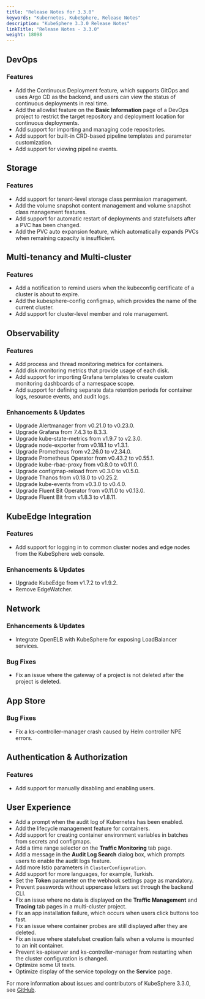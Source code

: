 ```yaml
---
title: "Release Notes for 3.3.0"
keywords: "Kubernetes, KubeSphere, Release Notes"
description: "KubeSphere 3.3.0 Release Notes"
linkTitle: "Release Notes - 3.3.0"
weight: 18098
---
```


## DevOps
### Features
- Add the Continuous Deployment feature, which supports GitOps and uses Argo CD as the backend, and users can view the status of continuous deployments in real time.
- Add the allowlist feature on the **Basic Information** page of a DevOps project to restrict the target repository and deployment location for continuous deployments.
- Add support for importing and managing code repositories.
- Add support for built-in CRD-based pipeline templates and parameter customization.
- Add support for viewing pipeline events.

## Storage
### Features
- Add support for tenant-level storage class permission management.
- Add the volume snapshot content management and volume snapshot class management features.
- Add support for automatic restart of deployments and statefulsets after a PVC has been changed.
- Add the PVC auto expansion feature, which automatically expands PVCs when remaining capacity is insufficient.

## Multi-tenancy and Multi-cluster
### Features
- Add a notification to remind users when the kubeconfig certificate of a cluster is about to expire.
- Add the kubesphere-config configmap, which provides the name of the current cluster.
- Add support for cluster-level member and role management.

## Observability

### Features
- Add process and thread monitoring metrics for containers. 
- Add disk monitoring metrics that provide usage of each disk.
- Add support for importing Grafana templates to create custom monitoring dashboards of a namespace scope.
- Add support for defining separate data retention periods for container logs, resource events, and audit logs.

### Enhancements & Updates
- Upgrade Alertmanager from v0.21.0 to v0.23.0.
- Upgrade Grafana from 7.4.3 to 8.3.3.
- Upgrade kube-state-metrics from v1.9.7 to v2.3.0.
- Upgrade node-exporter from v0.18.1 to v1.3.1.
- Upgrade Prometheus from v2.26.0 to v2.34.0.
- Upgrade Prometheus Operator from v0.43.2 to v0.55.1.
- Upgrade kube-rbac-proxy from v0.8.0 to v0.11.0.
- Upgrade configmap-reload from v0.3.0 to v0.5.0.
- Upgrade Thanos from v0.18.0 to v0.25.2.
- Upgrade kube-events from v0.3.0 to v0.4.0.
- Upgrade Fluent Bit Operator from v0.11.0 to v0.13.0.
- Upgrade Fluent Bit from v1.8.3 to v1.8.11.

## KubeEdge Integration
### Features
- Add support for logging in to common cluster nodes and edge nodes from the KubeSphere web console.
### Enhancements & Updates
- Upgrade KubeEdge from v1.7.2 to v1.9.2.
- Remove EdgeWatcher.

## Network
### Enhancements & Updates
- Integrate OpenELB with KubeSphere for exposing LoadBalancer services.
### Bug Fixes
- Fix an issue where the gateway of a project is not deleted after the project is deleted.

## App Store
### Bug Fixes
- Fix a ks-controller-manager crash caused by Helm controller NPE errors.

## Authentication & Authorization
### Features
- Add support for manually disabling and enabling users.

## User Experience
- Add a prompt when the audit log of Kubernetes has been enabled.
- Add the lifecycle management feature for containers.
- Add support for creating container environment variables in batches from secrets and configmaps.
- Add a time range selector on the **Traffic Monitoring** tab page.
- Add a message in the **Audit Log Search** dialog box, which prompts users to enable the audit logs feature.
- Add more Istio parameters in `ClusterConfiguration`.
- Add support for more languages, for example, Turkish.
- Set the **Token** parameter on the webhook settings page as mandatory.
- Prevent passwords without uppercase letters set through the backend CLI.
- Fix an issue where no data is displayed on the **Traffic Management** and **Tracing** tab pages in a multi-cluster project.
- Fix an app installation failure, which occurs when users click buttons too fast.
- Fix an issue where container probes are still displayed after they are deleted.
- Fix an issue where statefulset creation fails when a volume is mounted to an init container.
- Prevent ks-apiserver and ks-controller-manager from restarting when the cluster configuration is changed.
- Optimize some UI texts.
- Optimize display of the service topology on the **Service** page.


For more information about issues and contributors of KubeSphere 3.3.0, see [GitHub](https://github.com/kubesphere/kubesphere/blob/master/CHANGELOG/CHANGELOG-3.3.md).